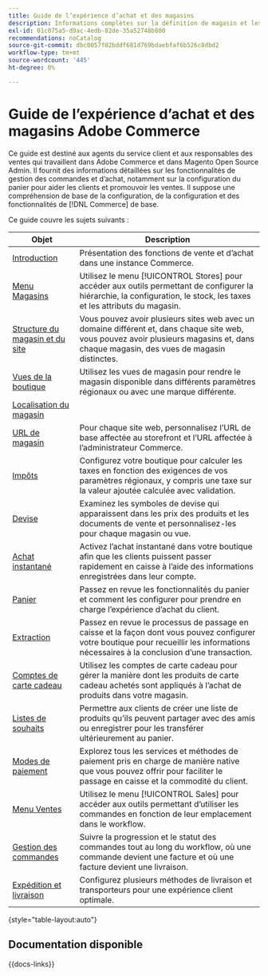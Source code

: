 ```yaml
---
title: Guide de l’expérience d’achat et des magasins
description: Informations complètes sur la définition de magasin et les fonctionnalités de traitement des ventes pour les agents du service client et les responsables des ventes travaillant dans Adobe Commerce et Magento Open Source Admin.
exl-id: 01c075a5-d9ac-4edb-82de-35a52748b800
recommendations: noCatalog
source-git-commit: dbc0057f02bddf681d769bdaebfaf6b526c8dbd2
workflow-type: tm+mt
source-wordcount: '445'
ht-degree: 0%

---
```


# Guide de l’expérience d’achat et des magasins Adobe Commerce

Ce guide est destiné aux agents du service client et aux responsables des ventes qui travaillent dans Adobe Commerce et dans Magento Open Source Admin. Il fournit des informations détaillées sur les fonctionnalités de gestion des commandes et d’achat, notamment sur la configuration du panier pour aider les clients et promouvoir les ventes. Il suppose une compréhension de base de la configuration, de la configuration et des fonctionnalités de [!DNL Commerce] de base.

Ce guide couvre les sujets suivants :

| Objet | Description |
| ------- | ----------- |
| [Introduction](introduction.md) | Présentation des fonctions de vente et d’achat dans une instance Commerce. |
| [Menu Magasins](stores-menu.md) | Utilisez le menu [!UICONTROL Stores] pour accéder aux outils permettant de configurer la hiérarchie, la configuration, le stock, les taxes et les attributs du magasin. |
| [Structure du magasin et du site](stores.md) | Vous pouvez avoir plusieurs sites web avec un domaine différent et, dans chaque site web, vous pouvez avoir plusieurs magasins et, dans chaque magasin, des vues de magasin distinctes. |
| [Vues de la boutique](store-views.md) | Utilisez les vues de magasin pour rendre le magasin disponible dans différents paramètres régionaux ou avec une marque différente. |
| [Localisation du magasin](store-localize.md) |  |
| [URL de magasin](store-urls.md) | Pour chaque site web, personnalisez l’URL de base affectée au storefront et l’URL affectée à l’administrateur Commerce. |
| [Impôts](taxes.md) | Configurez votre boutique pour calculer les taxes en fonction des exigences de vos paramètres régionaux, y compris une taxe sur la valeur ajoutée calculée avec validation. |
| [Devise](currency.md) | Examinez les symboles de devise qui apparaissent dans les prix des produits et les documents de vente et personnalisez-les pour chaque magasin ou vue. |
| [Achat instantané](checkout-instant-purchase.md) | Activez l’achat instantané dans votre boutique afin que les clients puissent passer rapidement en caisse à l’aide des informations enregistrées dans leur compte. |
| [Panier](cart.md) | Passez en revue les fonctionnalités du panier et comment les configurer pour prendre en charge l’expérience d’achat du client. |
| [Extraction](checkout-process.md) | Passez en revue le processus de passage en caisse et la façon dont vous pouvez configurer votre boutique pour recueillir les informations nécessaires à la conclusion d’une transaction. |
| [Comptes de carte cadeau](product-gift-card-workflow.md) | Utilisez les comptes de carte cadeau pour gérer la manière dont les produits de carte cadeau achetés sont appliqués à l’achat de produits dans votre magasin. |
| [Listes de souhaits](wishlists.md) | Permettre aux clients de créer une liste de produits qu’ils peuvent partager avec des amis ou enregistrer pour les transférer ultérieurement au panier. |
| [Modes de paiement](payments.md) | Explorez tous les services et méthodes de paiement pris en charge de manière native que vous pouvez offrir pour faciliter le passage en caisse et la commodité du client. |
| [Menu Ventes](sales-menu.md) | Utilisez le menu [!UICONTROL Sales] pour accéder aux outils permettant d’utiliser les commandes en fonction de leur emplacement dans le workflow. |
| [Gestion des commandes ](orders.md) | Suivre la progression et le statut des commandes tout au long du workflow, où une commande devient une facture et où une facture devient une livraison. |
| [Expédition et livraison](delivery.md) | Configurez plusieurs méthodes de livraison et transporteurs pour une expérience client optimale. |

{style="table-layout:auto"}

## Documentation disponible

{{docs-links}}
